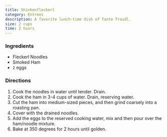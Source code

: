 ```yaml
---
title: Shinkenfleckerl
category: Entrees
description: A favorite lunch-time dish of Tante Traudl.
size: 2 cups
time: 2 hours
---
```


### Ingredients

* Fleckerl Noodles
* Smoked Ham
* `2` eggs

### Directions

1. Cook the noodles in water until tender. Drain.
2. Cook the ham in 3-4 cups of water. Drain, reserving water. 
3. Cut the ham into medium-sized pieces, and then grind coarsely into a roasting pan. 
4. Cover with the drained noodles. 
5. Add the eggs to the reserved cooking water, mix and then pour over the ham/noodle mixture. 
6. Bake at 350 degrees for 2 hours until golden.